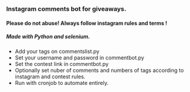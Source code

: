 ### Instagram comments bot for giveaways.

#### Please do not abuse! Always follow instagram rules and terms !

##### Made with Python and selenium.

* Add your tags on commentslist.py 
* Set your username and password in commentbot.py
* Set the contest link in commentbot.py
* Optionally set nuber of comments and numbers of tags according to instagram and contest rules.
* Run with cronjob to automate entirely.
